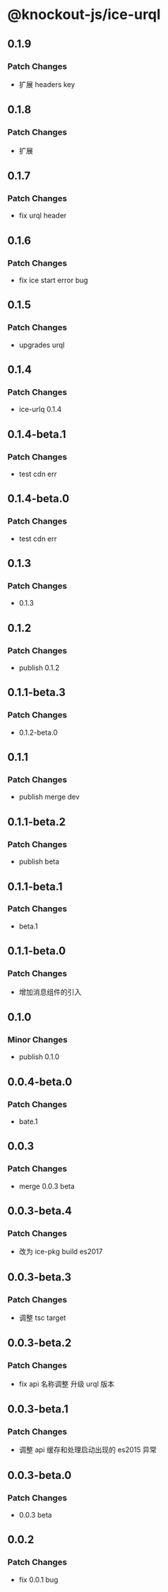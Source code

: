 # @knockout-js/ice-urql

## 0.1.9

### Patch Changes

- 扩展 headers key

## 0.1.8

### Patch Changes

- 扩展

## 0.1.7

### Patch Changes

- fix urql header

## 0.1.6

### Patch Changes

- fix ice start error bug

## 0.1.5

### Patch Changes

- upgrades urql

## 0.1.4

### Patch Changes

- ice-urlq 0.1.4

## 0.1.4-beta.1

### Patch Changes

- test cdn err

## 0.1.4-beta.0

### Patch Changes

- test cdn err

## 0.1.3

### Patch Changes

- 0.1.3

## 0.1.2

### Patch Changes

- publish 0.1.2

## 0.1.1-beta.3

### Patch Changes

- 0.1.2-beta.0

## 0.1.1

### Patch Changes

- publish merge dev

## 0.1.1-beta.2

### Patch Changes

- publish beta

## 0.1.1-beta.1

### Patch Changes

- beta.1

## 0.1.1-beta.0

### Patch Changes

- 增加消息组件的引入

## 0.1.0

### Minor Changes

- publish 0.1.0

## 0.0.4-beta.0

### Patch Changes

- bate.1

## 0.0.3

### Patch Changes

- merge 0.0.3 beta

## 0.0.3-beta.4

### Patch Changes

- 改为 ice-pkg build es2017

## 0.0.3-beta.3

### Patch Changes

- 调整 tsc target

## 0.0.3-beta.2

### Patch Changes

- fix api 名称调整 升级 urql 版本

## 0.0.3-beta.1

### Patch Changes

- 调整 api 缓存和处理启动出现的 es2015 异常

## 0.0.3-beta.0

### Patch Changes

- 0.0.3 beta

## 0.0.2

### Patch Changes

- fix 0.0.1 bug
